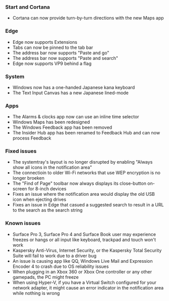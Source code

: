 ### Start and Cortana
- Cortana can now provide turn-by-turn directions with the new Maps app

### Edge
- Edge now supports Extensions
- Tabs can now be pinned to the tab bar
- The address bar now supports "Paste and go"
- The address bar now supports "Paste and search"
- Edge now supports VP9 behind a flag

### System
- Windows now has a one-handed Japanese kana keyboard
- The Text Input Canvas has a new Japanese lined-mode

### Apps
- The Alarms & clocks app now can use an inline time selector
- Windows Maps has been redesigned
- The Windows Feedback app has been removed
- The Insider Hub app has been renamed to Feedback Hub and can now process Feedback

### Fixed issues
- The systemtray's layout is no longer disrupted by enabling "Always show all icons in the notification area"
- The connectioin to older Wi-Fi networks that use WEP encryption is no longer broeken
- The "Find of Page" toolbar now always displays its close-button on-screen for 8-inch devices
- Fixes an issue where the notification area would display the old USB icon when ejecting drives
- Fixes an issue in Edge that casued a suggested search to result in a URL to the search as the search string

### Known issues
- Surface Pro 3, Surface Pro 4 and Surface Book user may experience freezes or hangs or all input like keyboard, trackpad and touch won't work
- Kaspersky Anti-Virus, Internet Security, or the Kaspersky Total Security Suite will fail to work due to a driver bug
- An issue is causing app like QQ, Windows Live Mail and Expression Encoder 4 to crash due to OS reliability issues
- When plugging in an Xbox 360 or Xbox One controller or any other gamepads, the PC might freeze
- When using Hyper-V, if you have a Virtual Switch configured for your network adapter, it might cause an error indicator in the notification area while nothing is wrong
